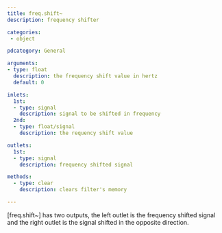 ```yaml
---
title: freq.shift~
description: frequency shifter

categories:
 - object

pdcategory: General

arguments:
- type: float
  description: the frequency shift value in hertz
  default: 0

inlets:
  1st:
  - type: signal
    description: signal to be shifted in frequency
  2nd:
  - type: float/signal
    description: the requency shift value

outlets:
  1st:
  - type: signal
    description: frequency shifted signal

methods:
  - type: clear
    description: clears filter's memory

---
```


[freq.shift~] has two outputs, the left outlet is the frequency shifted signal and the right outlet is the signal shifted in the opposite direction.

